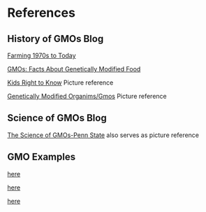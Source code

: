 # References 
## History of GMOs Blog
[Farming 1970s to Today](https://livinghistoryfarm.org/farminginthe70s/crops_10.html)

[GMOs: Facts About Genetically Modified Food](https://www.livescience.com/40895-gmo-facts.html)

[Kids Right to Know](http://www.kidsrighttoknow.com/gmos/) Picture reference

[Genetically Modified Organims/Gmos](https://eatattexastech.wordpress.com/2017/08/09/genetically-modified-organisms-gmos/) Picture reference 

## Science of GMOs Blog
[The Science of GMOs-Penn State](https://agsci.psu.edu/magazine/articles/2015/spring-summer/the-science-of-gmos) also serves as picture reference

## GMO Examples
[here](https://www.theguardian.com/environment/2018/jun/24/genetically-engineered-animals-the-five-controversial-science)

[here](https://news.nationalgeographic.com/news/2010/03/100330-bacon-pigs-enviropig-dead-zones/)

[here](https://www.bestfoodfacts.org/what-foods-are-gmo/)

